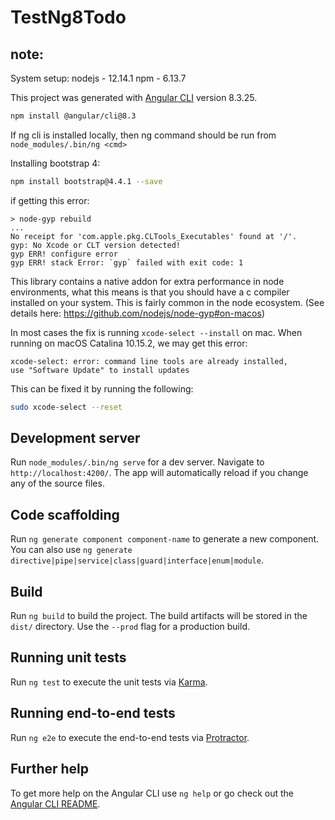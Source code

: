 
# TestNg8Todo


## note:

System setup:
nodejs - 12.14.1
npm - 6.13.7

This project was generated with [Angular CLI](https://github.com/angular/angular-cli) version 8.3.25.
```bash
npm install @angular/cli@8.3
```

If ng cli is installed locally, then ng command should be run from `node_modules/.bin/ng <cmd>`

Installing bootstrap 4:
```bash
npm install bootstrap@4.4.1 --save
```

if getting this error:
```
> node-gyp rebuild
...
No receipt for 'com.apple.pkg.CLTools_Executables' found at '/'.
gyp: No Xcode or CLT version detected!
gyp ERR! configure error
gyp ERR! stack Error: `gyp` failed with exit code: 1
```

This library contains a native addon for extra performance in node environments, what this means is that you should have a c compiler installed on your system. This is fairly common in the node ecosystem. (See details here: https://github.com/nodejs/node-gyp#on-macos)

In most cases the fix is running `xcode-select --install` on mac. 
When running on macOS Catalina 10.15.2, we may get this error:
```
xcode-select: error: command line tools are already installed, 
use "Software Update" to install updates
```

This can be fixed it by running the following:
```bash
sudo xcode-select --reset
```

## Development server

Run `node_modules/.bin/ng serve` for a dev server. Navigate to `http://localhost:4200/`. The app will automatically reload if you change any of the source files.

## Code scaffolding

Run `ng generate component component-name` to generate a new component. You can also use `ng generate directive|pipe|service|class|guard|interface|enum|module`.

## Build

Run `ng build` to build the project. The build artifacts will be stored in the `dist/` directory. Use the `--prod` flag for a production build.

## Running unit tests

Run `ng test` to execute the unit tests via [Karma](https://karma-runner.github.io).

## Running end-to-end tests

Run `ng e2e` to execute the end-to-end tests via [Protractor](http://www.protractortest.org/).

## Further help

To get more help on the Angular CLI use `ng help` or go check out the [Angular CLI README](https://github.com/angular/angular-cli/blob/master/README.md).
